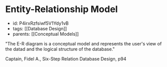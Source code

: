 # Entity-Relationship Model
* id: P4irxRzfsiwf5V1Ydy1vB
* tags: [[Database Design]]
* parents: [[Conceptual Models]]

"The E-R diagram is a conceptual model and represents the user's view of the datad and the logical structure of the database."

Captain, Fidel A., Six-Step Relation Database Design, p94